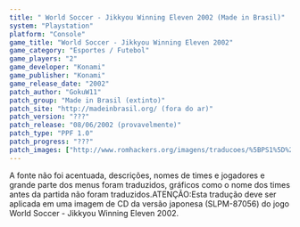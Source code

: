 ```yaml
---
title: " World Soccer - Jikkyou Winning Eleven 2002 (Made in Brasil)"
system: "Playstation"
platform: "Console"
game_title: "World Soccer - Jikkyou Winning Eleven 2002"
game_category: "Esportes / Futebol"
game_players: "2"
game_developer: "Konami"
game_publisher: "Konami"
game_release_date: "2002"
patch_author: "GokuW11"
patch_group: "Made in Brasil (extinto)"
patch_site: "http://madeinbrasil.org/ (fora do ar)"
patch_version: "???"
patch_release: "08/06/2002 (provavelmente)"
patch_type: "PPF 1.0"
patch_progress: "???"
patch_images: ["http://www.romhackers.org/imagens/traducoes/%5BPS1%5D%20World%20Soccer%20-%20Jikkyou%20Winning%20Eleven%202002%20-%20Made%20in%20Brasil%20-%201.jpg","http://www.romhackers.org/imagens/traducoes/%5BPS1%5D%20World%20Soccer%20-%20Jikkyou%20Winning%20Eleven%202002%20-%20Made%20in%20Brasil%20-%202.jpg","http://www.romhackers.org/imagens/traducoes/%5BPS1%5D%20World%20Soccer%20-%20Jikkyou%20Winning%20Eleven%202002%20-%20Made%20in%20Brasil%20-%203.jpg"]
---
```

A fonte não foi acentuada, descrições, nomes de times e jogadores e grande parte dos menus foram traduzidos, gráficos como o nome dos times antes da partida não foram traduzidos.ATENÇÃO:Esta tradução deve ser aplicada em uma imagem de CD da versão japonesa (SLPM-87056) do jogo World Soccer - Jikkyou Winning Eleven 2002.
